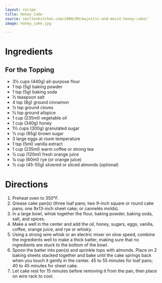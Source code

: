 ```yaml
---
layout: recipe
title: Honey Cake
source: smittenkitchen.com/2008/09/majestic-and-moist-honey-cake/'
image: honey_cake.jpg

---
```


# Ingredients

## For the Topping

- 3½ cups (440g) all-purpose flour
- 1 tsp (5g) baking powder
- 1 tsp (5g) baking soda
- ½ teaspoon salt
- 4 tsp (8g) ground cinnamon
- ½ tsp ground cloves
- ½ tsp ground allspice
- 1 cup (235ml) vegetable oil
- 1 cup (340g) honey
- 1½ cups (300g) granulated sugar
- ½ cup (95g) brown sugar
- 3 large eggs at room temperature 
- 1 tsp (5ml) vanilla extract
- 1 cup (235ml) warm coffee or strong tea
- ½ cup (120ml) fresh orange juice
- ¼ cup (60ml) rye (or orange juice)
- ½ cup (45-55g) slivered or sliced almonds (optional)

# Directions

1. Preheat oven to 350°F. 
2. Grease cake pan(s) (three loaf pans; two 9-inch square or round cake pans; one 9x13-inch sheet cake; or cannelés molds).
3. In a large bowl, whisk together the flour, baking powder, baking soda, salt, and spices. 
4. Make a well in the center and add the oil, honey, sugars, eggs, vanilla, coffee, orange juice, and rye or whisky.
5. Using a strong wire whisk or an electric mixer on slow speed, combine the ingredients well to make a thick batter, making sure that no ingredients are stuck to the bottom of the bowl.
6. Spoon the batter into pan(s) and sprinkle tops with almonds. Place on 2 baking sheets stacked together and bake until the cake springs back when you touch it gently in the center. 45 to 55 minutes for loaf pans; 40 to 45 minutes for sheet cake. 
7. Let cake rest for 15 minutes before removing it from the pan, then place on wire rack to cool.